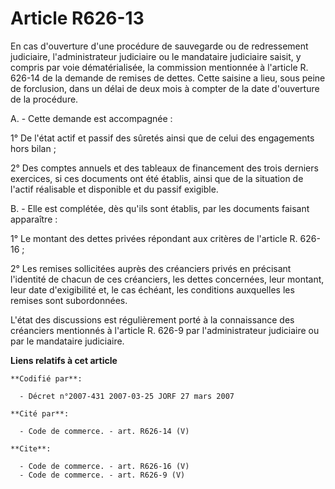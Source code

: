 # Article R626-13

En cas d'ouverture d'une procédure de sauvegarde ou de redressement judiciaire, l'administrateur judiciaire ou le mandataire
judiciaire saisit, y compris par voie dématérialisée, la commission mentionnée à l'article R. 626-14 de la demande de remises
de dettes. Cette saisine a lieu, sous peine de forclusion, dans un délai de deux mois à compter de la date d'ouverture de la
procédure.

A. - Cette demande est accompagnée :

1° De l'état actif et passif des sûretés ainsi que de celui des engagements hors bilan ;

2° Des comptes annuels et des tableaux de financement des trois derniers exercices, si ces documents ont été établis, ainsi
que de la situation de l'actif réalisable et disponible et du passif exigible.

B. - Elle est complétée, dès qu'ils sont établis, par les documents faisant apparaître :

1° Le montant des dettes privées répondant aux critères de l'article R. 626-16 ;

2° Les remises sollicitées auprès des créanciers privés en précisant l'identité de chacun de ces créanciers, les dettes
concernées, leur montant, leur date d'exigibilité et, le cas échéant, les conditions auxquelles les remises sont
subordonnées.

L'état des discussions est régulièrement porté à la connaissance des créanciers mentionnés à l'article R. 626-9 par
l'administrateur judiciaire ou par le mandataire judiciaire.

**Liens relatifs à cet article**

	**Codifié par**:

	  - Décret n°2007-431 2007-03-25 JORF 27 mars 2007

	**Cité par**:

	  - Code de commerce. - art. R626-14 (V)

	**Cite**:

	  - Code de commerce. - art. R626-16 (V)
	  - Code de commerce. - art. R626-9 (V)
